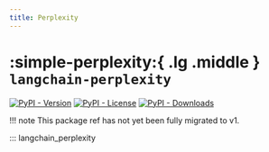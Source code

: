 ```yaml
---
title: Perplexity
---
```


# :simple-perplexity:{ .lg .middle } `langchain-perplexity`

[![PyPI - Version](https://img.shields.io/pypi/v/langchain-perplexity?label=%20)](https://pypi.org/project/langchain-perplexity/#history)
[![PyPI - License](https://img.shields.io/pypi/l/langchain-perplexity)](https://opensource.org/licenses/MIT)
[![PyPI - Downloads](https://img.shields.io/pepy/dt/langchain-perplexity)](https://pypistats.org/packages/langchain-perplexity)

!!! note
    This package ref has not yet been fully migrated to v1.

::: langchain_perplexity
